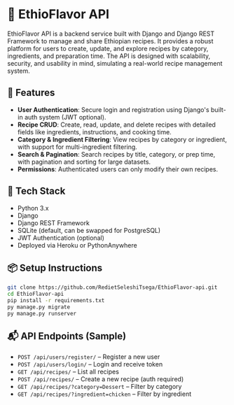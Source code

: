 # 🍲 EthioFlavor API

EthioFlavor API is a backend service built with Django and Django REST Framework to manage and share Ethiopian recipes. It provides a robust platform for users to create, update, and explore recipes by category, ingredients, and preparation time. The API is designed with scalability, security, and usability in mind, simulating a real-world recipe management system.

## 🚀 Features

- **User Authentication**: Secure login and registration using Django's built-in auth system (JWT optional).
- **Recipe CRUD**: Create, read, update, and delete recipes with detailed fields like ingredients, instructions, and cooking time.
- **Category & Ingredient Filtering**: View recipes by category or ingredient, with support for multi-ingredient filtering.
- **Search & Pagination**: Search recipes by title, category, or prep time, with pagination and sorting for large datasets.
- **Permissions**: Authenticated users can only modify their own recipes.

## 🧱 Tech Stack

- Python 3.x  
- Django  
- Django REST Framework  
- SQLite (default, can be swapped for PostgreSQL)  
- JWT Authentication (optional)  
- Deployed via Heroku or PythonAnywhere

## 📦 Setup Instructions

```bash
git clone https://github.com/RedietSeleshiTsega/EthioFlavor-api.git
cd EthioFlavor-api
pip install -r requirements.txt
py manage.py migrate
py manage.py runserver
```

## 📬 API Endpoints (Sample)

- `POST /api/users/register/` – Register a new user  
- `POST /api/users/login/` – Login and receive token  
- `GET /api/recipes/` – List all recipes  
- `POST /api/recipes/` – Create a new recipe (auth required)  
- `GET /api/recipes/?category=Dessert` – Filter by category  
- `GET /api/recipes/?ingredient=chicken` – Filter by ingredient

